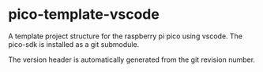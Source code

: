 # pico-template-vscode

A template project structure for the raspberry pi pico using vscode.
The pico-sdk is installed as a git submodule.

The version header is automatically generated from the git revision number.